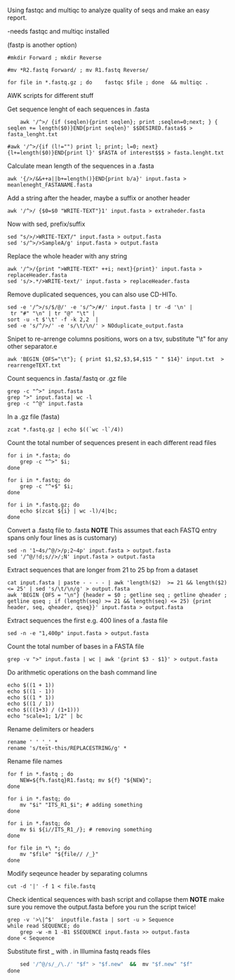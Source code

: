 Using fastqc and multiqc to analyze quality of seqs and make an easy report.

-needs fastqc and multiqc installed

(fastp is another option)


	#mkdir Forward ; mkdir Reverse

	#mv *R2.fastq Forward/ ; mv R1.fastq Reverse/

	for file in *.fastq.gz ; do    fastqc $file ; done  && multiqc .

AWK scripts for different stuff	

Get sequence lenght of each sequences in  .fasta 

        awk '/^>/ {if (seqlen){print seqlen}; print ;seqlen=0;next; } { seqlen += length($0)}END{print seqlen}' $$DESIRED.fasta$$ > fasta_lenght.txt
	
	#awk '/^>/{if (l!="") print l; print; l=0; next}{l+=length($0)}END{print l}' $FASTA of interest$$$ > fasta.lenght.txt

Calculate mean length of the sequences in a .fasta

	awk '{/>/&&++a||b+=length()}END{print b/a}' input.fasta > meanleneght_FASTANAME.fasta

Add a string after the header, maybe a suffix or another header

	awk '/^>/ {$0=$0 "WRITE-TEXT"}1' input.fasta > extraheder.fasta

Now with sed, prefix/suffix
	
	sed "s/>/>WRITE-TEXT/" input.fasta > output.fasta
	sed 's/^>/>SampleA/g' input.fasta > output.fasta


Replace the whole header with any string 

	awk '/^>/{print ">WRITE-TEXT" ++i; next}{print}' input.fasta > replaceHeader.fasta
	sed 's/>.*/>WRITE-text/' input.fasta > replaceHeader.fasta


Remove duplicated sequences, you can also use CD-HITo.


	sed -e '/^>/s/$/@/' -e 's/^>/#/' input.fasta | tr -d '\n' |
	 tr "#" "\n" | tr "@" "\t" | 
	sort -u -t $'\t' -f -k 2,2  | 
	sed -e 's/^/>/' -e 's/\t/\n/' > NOduplicate_output.fasta



Snipet to re-arrenge columns positions, wors on a tsv, substitute "\t" for any other separator.e

	awk 'BEGIN {OFS="\t"}; { print $1,$2,$3,$4,$15 " " $14}' input.txt  > rearrengeTEXT.txt

Count sequencs in .fasta/.fastq or .gz file

	grep -c "^>" input.fasta
	grep ">" input.fasta| wc -l 
	grep -c "^@" input.fasta

In a .gz file (fasta)

	zcat *.fastq.gz | echo $((`wc -l`/4))

Count the total number of sequences present in each different read files 
```
for i in *.fasta; do 
	grep -c "^>" $i; 
done

for i in *.fastq; do 
	grep -c "^+$" $i; 
done

for i in *.fastq.gz; do 
	echo $(zcat ${i} | wc -l)/4|bc;
done
```

Convert a .fastq file to .fasta 
__NOTE__ This assumes that each FASTQ entry spans only four lines as is customary)
```
sed -n '1~4s/^@/>/p;2~4p' input.fasta > output.fasta
sed '/^@/!d;s//>/;N' input.fasta > output.fasta
```

Extract sequences that are longer from 21 to 25 bp from a dataset
```
cat input.fasta | paste - - - - | awk 'length($2)  >= 21 && length($2) <= 25' | sed 's/\t/\n/g' > output.fasta
awk 'BEGIN {OFS = "\n"} {header = $0 ; getline seq ; getline qheader ; getline qseq ; if (length(seq) >= 21 && length(seq) <= 25) {print header, seq, qheader, qseq}}' input.fasta > output.fasta
```

Extract sequences the first e.g. 400 lines of a .fasta file
```
sed -n -e "1,400p" input.fasta > output.fasta
```

Count the total number of bases in a FASTA file
```
grep -v ">" input.fasta | wc | awk '{print $3 - $1}' > output.fasta

```

Do arithmetic operations on the bash command line
```
echo $((1 + 1))
echo $((1 - 1))
echo $((1 * 1))
echo $((1 / 1))
echo $(((1+3) / (1+1)))
echo "scale=1; 1/2" | bc 
```

Rename delimiters or headers
```
rename ' ' '_' *
rename 's/test-this/REPLACESTRING/g' *
```

Rename file names
```
for f in *.fastq ; do 
	NEW=${f%.fastq}R1.fastq; mv ${f} "${NEW}"; 
done

for i in *.fastq; do 
	mv "$i" "ITS_R1_$i"; # adding something
done

for i in *.fastq; do 
	mv $i ${i//ITS_R1_/}; # removing something
done

for file in *\ *; do
	mv "$file" "${file// /_}"
done

```

Modify seqeunce header by separating columns
```
cut -d '|' -f 1 < file.fastq 
```

Check identical sequences with bash script and collapse them
__NOTE__ make sure you remove the output.fasta before you run the script twice!
```
grep -v '>\|^$'  inputfile.fasta | sort -u > Sequence
while read SEQUENCE; do
	grep -w -m 1 -B1 $SEQUENCE input.fasta >> output.fasta
done < Sequence
```

Substitute first _ with . in Illumina fastq reads files
```for f in *fastq; do 
	sed '/^@/s/_/\./' "$f" > "$f.new"  &&  mv "$f.new" "$f"
done
